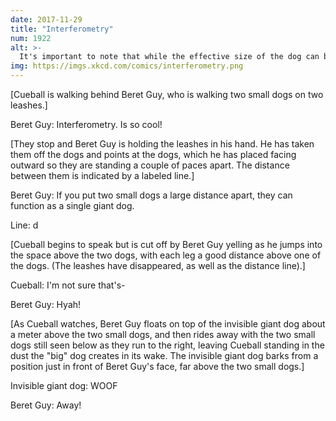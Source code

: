 ```yaml
---
date: 2017-11-29
title: "Interferometry"
num: 1922
alt: >-
  It's important to note that while the effective size of the dog can be arbitrarily large, it's not any more of a good dog than the two original dogs.
img: https://imgs.xkcd.com/comics/interferometry.png
---
```

[Cueball is walking behind Beret Guy, who is walking two small dogs on two leashes.]

Beret Guy: Interferometry. Is so cool!

[They stop and Beret Guy is holding the leashes in his hand. He has taken them off the dogs and points at the dogs, which he has placed facing outward so they are standing a couple of paces apart. The distance between them is indicated by a labeled line.]

Beret Guy: If you put two small dogs a large distance apart, they can function as a single giant dog.

Line: d

[Cueball begins to speak but is cut off by Beret Guy yelling as he jumps into the space above the two dogs, with each leg a good distance above one of the dogs. (The leashes have disappeared, as well as the distance line).]

Cueball: I'm not sure that's-

Beret Guy: Hyah!

[As Cueball watches, Beret Guy floats on top of the invisible giant dog about a meter above the two small dogs, and then rides away with the two small dogs still seen below as they run to the right, leaving Cueball standing in the dust the "big" dog creates in its wake. The invisible giant dog barks from a position just in front of Beret Guy's face, far above the two small dogs.]

Invisible giant dog: WOOF

Beret Guy: Away!